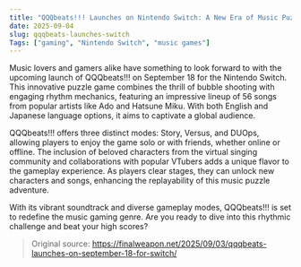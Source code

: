 ```yaml
---
title: "QQQbeats!!! Launches on Nintendo Switch: A New Era of Music Puzzle Gaming"
date: 2025-09-04
slug: qqqbeats-launches-switch
Tags: ["gaming", "Nintendo Switch", "music games"]
---
```


Music lovers and gamers alike have something to look forward to with the upcoming launch of QQQbeats!!! on September 18 for the Nintendo Switch. This innovative puzzle game combines the thrill of bubble shooting with engaging rhythm mechanics, featuring an impressive lineup of 56 songs from popular artists like Ado and Hatsune Miku. With both English and Japanese language options, it aims to captivate a global audience.

QQQbeats!!! offers three distinct modes: Story, Versus, and DUOps, allowing players to enjoy the game solo or with friends, whether online or offline. The inclusion of beloved characters from the virtual singing community and collaborations with popular VTubers adds a unique flavor to the gameplay experience. As players clear stages, they can unlock new characters and songs, enhancing the replayability of this music puzzle adventure.

With its vibrant soundtrack and diverse gameplay modes, QQQbeats!!! is set to redefine the music gaming genre. Are you ready to dive into this rhythmic challenge and beat your high scores?

> Original source: https://finalweapon.net/2025/09/03/qqqbeats-launches-on-september-18-for-switch/